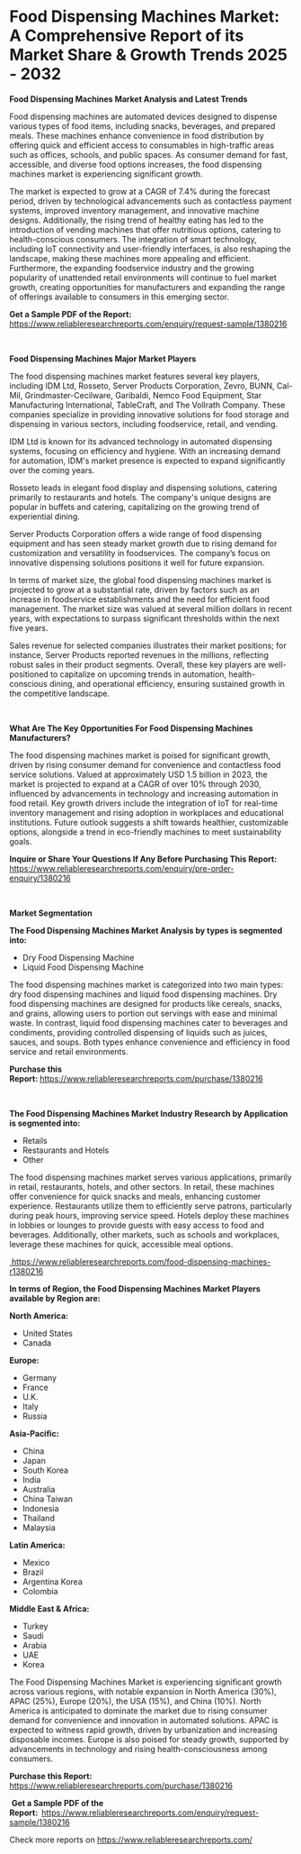 <p><h1>Food Dispensing Machines Market: A Comprehensive Report of its Market Share & Growth Trends 2025 - 2032</h1></p><p><strong>Food Dispensing Machines Market Analysis and Latest Trends</strong></p>
<p><p>Food dispensing machines are automated devices designed to dispense various types of food items, including snacks, beverages, and prepared meals. These machines enhance convenience in food distribution by offering quick and efficient access to consumables in high-traffic areas such as offices, schools, and public spaces. As consumer demand for fast, accessible, and diverse food options increases, the food dispensing machines market is experiencing significant growth.</p><p>The market is expected to grow at a CAGR of 7.4% during the forecast period, driven by technological advancements such as contactless payment systems, improved inventory management, and innovative machine designs. Additionally, the rising trend of healthy eating has led to the introduction of vending machines that offer nutritious options, catering to health-conscious consumers. The integration of smart technology, including IoT connectivity and user-friendly interfaces, is also reshaping the landscape, making these machines more appealing and efficient. Furthermore, the expanding foodservice industry and the growing popularity of unattended retail environments will continue to fuel market growth, creating opportunities for manufacturers and expanding the range of offerings available to consumers in this emerging sector.</p></p>
<p><strong>Get a Sample PDF of the Report:&nbsp;</strong> <a href="https://www.reliableresearchreports.com/enquiry/request-sample/1380216?utm_campaign=3283&utm_medium=2&utm_source=Github&utm_content=ia&utm_term=11042025&utm_id=food-dispensing-machines">https://www.reliableresearchreports.com/enquiry/request-sample/1380216</a></p>
<p>&nbsp;</p>
<p><strong>Food Dispensing Machines Major Market Players</strong></p>
<p><p>The food dispensing machines market features several key players, including IDM Ltd, Rosseto, Server Products Corporation, Zevro, BUNN, Cal-Mil, Grindmaster-Cecilware, Garibaldi, Nemco Food Equipment, Star Manufacturing International, TableCraft, and The Vollrath Company. These companies specialize in providing innovative solutions for food storage and dispensing in various sectors, including foodservice, retail, and vending.</p><p>IDM Ltd is known for its advanced technology in automated dispensing systems, focusing on efficiency and hygiene. With an increasing demand for automation, IDM's market presence is expected to expand significantly over the coming years.</p><p>Rosseto leads in elegant food display and dispensing solutions, catering primarily to restaurants and hotels. The company's unique designs are popular in buffets and catering, capitalizing on the growing trend of experiential dining.</p><p>Server Products Corporation offers a wide range of food dispensing equipment and has seen steady market growth due to rising demand for customization and versatility in foodservices. The company’s focus on innovative dispensing solutions positions it well for future expansion.</p><p>In terms of market size, the global food dispensing machines market is projected to grow at a substantial rate, driven by factors such as an increase in foodservice establishments and the need for efficient food management. The market size was valued at several million dollars in recent years, with expectations to surpass significant thresholds within the next five years.</p><p>Sales revenue for selected companies illustrates their market positions; for instance, Server Products reported revenues in the millions, reflecting robust sales in their product segments. Overall, these key players are well-positioned to capitalize on upcoming trends in automation, health-conscious dining, and operational efficiency, ensuring sustained growth in the competitive landscape.</p></p>
<p>&nbsp;</p>
<p><strong>What Are The Key Opportunities For Food Dispensing Machines Manufacturers?</strong></p>
<p><p>The food dispensing machines market is poised for significant growth, driven by rising consumer demand for convenience and contactless food service solutions. Valued at approximately USD 1.5 billion in 2023, the market is projected to expand at a CAGR of over 10% through 2030, influenced by advancements in technology and increasing automation in food retail. Key growth drivers include the integration of IoT for real-time inventory management and rising adoption in workplaces and educational institutions. Future outlook suggests a shift towards healthier, customizable options, alongside a trend in eco-friendly machines to meet sustainability goals.</p></p>
<p><strong>Inquire or Share Your Questions If Any Before Purchasing This Report:</strong> <a href="https://www.reliableresearchreports.com/enquiry/pre-order-enquiry/1380216?utm_campaign=3283&utm_medium=2&utm_source=Github&utm_content=ia&utm_term=11042025&utm_id=food-dispensing-machines">https://www.reliableresearchreports.com/enquiry/pre-order-enquiry/1380216</a></p>
<p>&nbsp;</p>
<p><strong>Market Segmentation</strong></p>
<p><strong>The Food Dispensing Machines Market Analysis by types is segmented into:</strong></p>
<p><ul><li>Dry Food Dispensing Machine</li><li>Liquid Food Dispensing Machine</li></ul></p>
<p><p>The food dispensing machines market is categorized into two main types: dry food dispensing machines and liquid food dispensing machines. Dry food dispensing machines are designed for products like cereals, snacks, and grains, allowing users to portion out servings with ease and minimal waste. In contrast, liquid food dispensing machines cater to beverages and condiments, providing controlled dispensing of liquids such as juices, sauces, and soups. Both types enhance convenience and efficiency in food service and retail environments.</p></p>
<p><strong>Purchase this Report:&nbsp;</strong><a href="https://www.reliableresearchreports.com/purchase/1380216?utm_campaign=3283&utm_medium=2&utm_source=Github&utm_content=ia&utm_term=11042025&utm_id=food-dispensing-machines">https://www.reliableresearchreports.com/purchase/1380216</a></p>
<p>&nbsp;</p>
<p><strong>The Food Dispensing Machines Market Industry Research by Application is segmented into:</strong></p>
<p><ul><li>Retails</li><li>Restaurants and Hotels</li><li>Other</li></ul></p>
<p><p>The food dispensing machines market serves various applications, primarily in retail, restaurants, hotels, and other sectors. In retail, these machines offer convenience for quick snacks and meals, enhancing customer experience. Restaurants utilize them to efficiently serve patrons, particularly during peak hours, improving service speed. Hotels deploy these machines in lobbies or lounges to provide guests with easy access to food and beverages. Additionally, other markets, such as schools and workplaces, leverage these machines for quick, accessible meal options.</p></p>
<p><a href="https://www.reliableresearchreports.com/food-dispensing-machines-r1380216?utm_campaign=3283&utm_medium=2&utm_source=Github&utm_content=ia&utm_term=11042025&utm_id=food-dispensing-machines">&nbsp;https://www.reliableresearchreports.com/food-dispensing-machines-r1380216</a></p>
<p><strong>In terms of Region, the Food Dispensing Machines Market Players available by Region are:</strong></p>
<p>
    <p> <strong> North America: </strong>
        <ul>
            <li>United States</li>
            <li>Canada</li>
        </ul>
        </p> 
    <p> <strong> Europe: </strong>
        <ul>
            <li>Germany</li>
            <li>France</li>
            <li>U.K.</li>
            <li>Italy</li>
            <li>Russia</li>
        </ul>
        </p> 
    <p> <strong> Asia-Pacific: </strong>
        <ul>
            <li>China</li>
            <li>Japan</li>
            <li>South Korea</li>
            <li>India</li>
            <li>Australia</li>
            <li>China Taiwan</li>
            <li>Indonesia</li>
            <li>Thailand</li>
            <li>Malaysia</li>
        </ul>
        </p> 
    <p> <strong> Latin America: </strong>
        <ul>
            <li>Mexico</li>
            <li>Brazil</li>
            <li>Argentina Korea</li>
            <li>Colombia</li>
        </ul>
        </p> 
    <p> <strong> Middle East & Africa: </strong>
        <ul>
            <li>Turkey</li>
            <li>Saudi</li>
            <li>Arabia</li>
            <li>UAE</li>
            <li>Korea</li>
        </ul>
    </p>
    </p>
<p><p>The Food Dispensing Machines Market is experiencing significant growth across various regions, with notable expansion in North America (30%), APAC (25%), Europe (20%), the USA (15%), and China (10%). North America is anticipated to dominate the market due to rising consumer demand for convenience and innovation in automated solutions. APAC is expected to witness rapid growth, driven by urbanization and increasing disposable incomes. Europe is also poised for steady growth, supported by advancements in technology and rising health-consciousness among consumers.</p></p>
<p><strong>Purchase this Report: </strong><a href="https://www.reliableresearchreports.com/purchase/1380216?utm_campaign=3283&utm_medium=2&utm_source=Github&utm_content=ia&utm_term=11042025&utm_id=food-dispensing-machines">https://www.reliableresearchreports.com/purchase/1380216</a></p>
<p>&nbsp;<strong>Get a Sample PDF of the Report:&nbsp;&nbsp;</strong><a href="https://www.reliableresearchreports.com/enquiry/request-sample/1380216?utm_campaign=3283&utm_medium=2&utm_source=Github&utm_content=ia&utm_term=11042025&utm_id=food-dispensing-machines">https://www.reliableresearchreports.com/enquiry/request-sample/1380216</a></p>
<p><strong></strong></p>
<p>Check more reports on <a href="https://www.reliableresearchreports.com/?utm_campaign=3283&utm_medium=2&utm_source=Github&utm_content=ia&utm_term=11042025&utm_id=food-dispensing-machines">https://www.reliableresearchreports.com/</a></p>